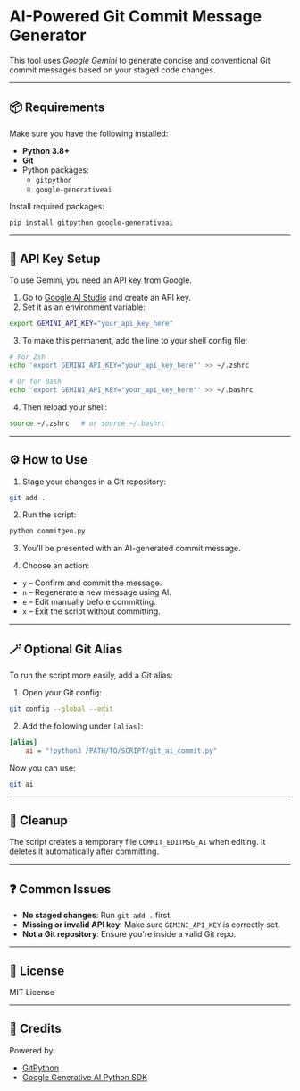 # AI-Powered Git Commit Message Generator

This tool uses *Google Gemini* to generate concise and conventional Git commit messages based on your staged code changes.

---

## 📦 Requirements

Make sure you have the following installed:

- **Python 3.8+**
- **Git**
- Python packages:
  - `gitpython`
  - `google-generativeai`

Install required packages:

```bash
pip install gitpython google-generativeai
```

---

## 🔐 API Key Setup

To use Gemini, you need an API key from Google.

1. Go to [Google AI Studio](https://aistudio.google.com/app/apikey) and create an API key.
2. Set it as an environment variable:

```bash
export GEMINI_API_KEY="your_api_key_here"
```

3. To make this permanent, add the line to your shell config file:

```bash
# For Zsh
echo 'export GEMINI_API_KEY="your_api_key_here"' >> ~/.zshrc

# Or for Bash
echo 'export GEMINI_API_KEY="your_api_key_here"' >> ~/.bashrc
```

4. Then reload your shell:

```bash
source ~/.zshrc   # or source ~/.bashrc
```

---

## ⚙️ How to Use

1. Stage your changes in a Git repository:

```bash
git add .
```

2. Run the script:

```bash
python commitgen.py
```

3. You’ll be presented with an AI-generated commit message.

4. Choose an action:

- `y` – Confirm and commit the message.
- `n` – Regenerate a new message using AI.
- `e` – Edit manually before committing.
- `x` – Exit the script without committing.

---

## 🪄 Optional Git Alias

To run the script more easily, add a Git alias:

1. Open your Git config:

```bash
git config --global --edit
```

2. Add the following under `[alias]`:

```ini
[alias]
    ai = "!python3 /PATH/TO/SCRIPT/git_ai_commit.py"
```

Now you can use:

```bash
git ai
```

---

## 🧼 Cleanup

The script creates a temporary file `COMMIT_EDITMSG_AI` when editing. It deletes it automatically after committing.

---

## ❓ Common Issues

- **No staged changes**: Run `git add .` first.
- **Missing or invalid API key**: Make sure `GEMINI_API_KEY` is correctly set.
- **Not a Git repository**: Ensure you're inside a valid Git repo.

---

## 📝 License

MIT License

---

## 🙌 Credits

Powered by:

- [GitPython](https://gitpython.readthedocs.io/)
- [Google Generative AI Python SDK](https://github.com/google/generative-ai-python)
